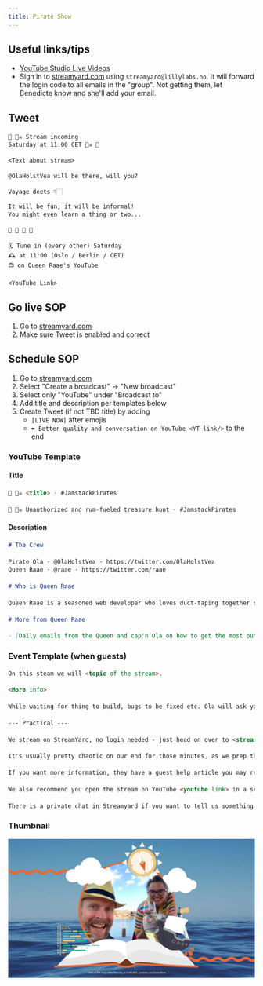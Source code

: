 ```yaml
---
title: Pirate Show
---
```


## Useful links/tips

- [YouTube Studio Live Videos](https://studio.youtube.com/channel/UCDlrzlRdM1vGr8nO708KFmQ/videos/live)
- Sign in to [streamyard.com](https://streamyard.com/) using `streamyard@lillylabs.no`. It will forward the login code to all emails in the "group". Not getting them, let Benedicte know and she'll add your email.

## Tweet

```
🔔 🏴‍☠️ Stream incoming
Saturday at 11:00 CET 🏴‍☠️ 🔔

<Text about stream>

@OlaHolstVea will be there, will you?

Voyage deets 👇🏻
```

```
It will be fun; it will be informal!
You might even learn a thing or two...

🥛 🍷 🥤 🍺

🗓 Tune in (every other) Saturday
🕰 at 11:00 (Oslo / Berlin / CET)
📺 on Queen Raae's YouTube

<YouTube Link>
```

## Go live SOP

1. Go to [streamyard.com](https://streamyard.com/)
2. Make sure Tweet is enabled and correct

## Schedule SOP

1. Go to [streamyard.com](https://streamyard.com/)
2. Select "Create a broadcast" -> "New broadcast"
3. Select only "YouTube" under "Broadcast to"
4. Add title and description per templates below
5. Create Tweet (if not TBD title) by adding
   - `[LIVE NOW]` after emojis
   - `➽ Better quality and conversation on YouTube <YT link/>` to the end

### YouTube Template

#### Title

```md
🔴 🏴‍☠️ <title> · #JamstackPirates

🔴 🏴‍☠️ Unauthorized and rum-fueled treasure hunt · #JamstackPirates
```

#### Description

```md
# The Crew

Pirate Ola · @OlaHolstVea · https://twitter.com/OlaHolstVea  
Queen Raae · @raae · https://twitter.com/raae

# Who is Queen Raae

Queen Raae is a seasoned web developer who loves duct-taping together side projects in addition to making apps trusted by the Swedish Armed Forces, The Norwegian Water Resources and Energy Directorate, and others.

# More from Queen Raae

- [Daily emails from the Queen and cap'n Ola on how to get the most out out Gatsby](https://queen.raae.codes/emails/?utm_source=youtube&utm_campaign=description&utm_content=pirate-show)
```

### Event Template (when guests)

```md
On this steam we will <topic of the stream>.

<More info>

While waiting for thing to build, bugs to be fixed etc. Ola will ask you questions about your life/work. If you have any pets we would love to see them.

--- Practical ---

We stream on StreamYard, no login needed - just head on over to <stream link> 5-10 minutes before the hour.

It's usually pretty chaotic on our end for those minutes, as we prep the family to go live 🤪

If you want more information, they have a guest help article you may read: https://support.streamyard.com/hc/articles/360043291612.

We also recommend you open the stream on YouTube <youtube link> in a seperate and MUTED tab so you can participate in the chat if/when needed.

There is a private chat in Streamyard if you want to tell us something while streaming, or need to send us links to open.
```

### Thumbnail

![](./PirateShowThumbnail.png)
